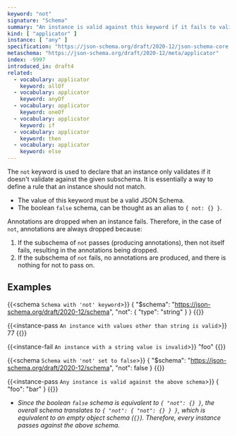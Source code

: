 ```yaml
---
keyword: "not"
signature: "Schema"
summary: "An instance is valid against this keyword if it fails to validate successfully against the schema defined by this keyword."
kind: [ "applicator" ]
instance: [ "any" ]
specification: "https://json-schema.org/draft/2020-12/json-schema-core.html#section-10.2.1.4"
metaschema: "https://json-schema.org/draft/2020-12/meta/applicator"
index: -9997
introduced_in: draft4
related:
  - vocabulary: applicator
    keyword: allOf
  - vocabulary: applicator
    keyword: anyOf
  - vocabulary: applicator
    keyword: oneOf
  - vocabulary: applicator
    keyword: if
  - vocabulary: applicator
    keyword: then
  - vocabulary: applicator
    keyword: else
---
```


The `not` keyword is used to declare that an instance only validates if it doesn't validate against the given subschema. It is essentially a way to define a rule that an instance should not match.

* The value of this keyword must be a valid JSON Schema.
* The boolean `false` schema, can be thought as an alias to `{ not: {} }`.

Annotations are dropped when an instance fails. Therefore, in the case of `not`, annotations are always dropped because:

1. If the subschema of `not` passes (producing annotations), then not itself fails, resulting in the annotations being dropped.
2. If the subschema of `not` fails, no annotations are produced, and there is nothing for not to pass on.

## Examples

{{<schema `Schema with 'not' keyword`>}}
{
  "$schema": "https://json-schema.org/draft/2020-12/schema",
  "not": {
    "type": "string"
  }
}
{{</schema>}}

{{<instance-pass `An instance with values other than string is valid`>}}
77
{{</instance-pass>}}

{{<instance-fail `An instance with a string value is invalid`>}}
"foo"
{{</instance-fail>}}

{{<schema `Schema with 'not' set to false`>}}
{
  "$schema": "https://json-schema.org/draft/2020-12/schema",
  "not": false
}
{{</schema>}}

{{<instance-pass `Any instance is valid against the above schema`>}}
{ "foo": "bar" }
{{</instance-pass>}}
* _Since the boolean `false` schema is equivalent to `{ "not": {} }`, the overall schema translates to `{ "not": { "not": {} } }`, which is equivalent to an empty object schema (`{}`). Therefore, every instance passes against the above schema._
